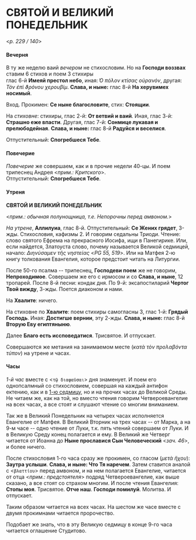 
# СВЯТОЙ И ВЕЛИКИЙ ПОНЕДЕЛЬНИК

<*p. 229 / 140*>

#### Вечерня

В ту же неделю ваий *вечером* не стихословим. Но на **Господи воззвах** ставим 6 стихов и поем 3 стихиры  
глас 6-й **Имеяй престол небо**, иная: *̔Ο πόλον κτίσας οὐρανόν*, другая: *Τὸν ἐπὶ ϑρόνου χερουβίμ*. 
**Слава, и ныне:** глас 8-й **На херувимех носимый**.  

Вход. Прокимен: **Се ныне благословите**, стих: **Стоящии**.

На *стиховне*: стихиры, глас 2-й: **От ветвий и ваий**. Иная, глас 3-й: **Страшно еже впасти**. 
Другая, глас 7-й: **Сонмице лукавая и прелюбодейная**. **Слава, и ныне:** глас 8-й **Радуйся и веселися**.   

Отпустительный: **Спогребшеся Тебе**. 
  
#### Повечерие

*Повечерие* же совершаем, как и в прочие недели 40-цы. И поем трипеснец Андрея <*прим.: Критского*>.   
Отпустительный: **Спогребшеся Тебе**. 
  
#### Утреня

**СВЯТОЙ И ВЕЛИКИЙ ПОНЕДЕЛЬНИК**

<*прим.: обычная полунощница, т.е. Непорочны перед амвоном.*>

*На утрене*, **Аллилуиа**, глас 8-й. Отпустительный: **Се Жених грядет**, 3-жды. 
Стихословия, кафизмы 2. И говорим седальны Триоди. 
Чтение: слово святого Ефрема на прекрасного Иосифа, ищи в Панегирике. Или, если найдется, 
Златоуста слово, почему называется Великой седмицей, начало: *Διηνύσαμεν τῆς νηστείας* <*PG 55, 519*>. 
Или на Матфея 2-ю книгу толкования Евангелия, которое предстоит читать на Литургии. 

После 50-го псалма -- трипеснец, **Господеви поем** же не говорим, **Непроходимое**. 
Совершаем же его с ирмосом и со **Слава, и ныне**, 12 тропарей. 
После 8-й песни: кондак дня. 
По 9-й: эксапостиларий **Чертог Твой вижду**, 3-жды. Поется диаконом и нами. 

На **Хвалите**: ничего. 

На стиховне по **Хвалите**: поем стихиры самогласны 3, глас 1-й: **Грядый Господь**. 
Иная: **Достигше вернии**, эту 2-жды. **Слава, и ныне:** глас 8-й **Вторую Еву египтяныню**.  

Далее **Благо есть иссповедатися**. Трисвятое. И отпускает. 

Совершаются же метания на занимаемом месте (*κατὰ τὸν προλαβόντα τύπον*) на утрене и часах. 
  
#### Часы

*1-й час* вместе с <`τῷ διαφαῦσαι`> дня знаменует. И поем его однопсалмный со стихословием, совершая 
на каждый антифон ектению, как и в [1-ю седмицу](A_07_MES_week1.md), но и на прочих часах 
до Великой Среды. Не читаем же, как на той, но вместо чтения говорим Четвероевангелие на всех часах, 
а все стоят и слушают чтение со многим вниманием. 

Так же в Великий Понедельник на четырех часах исполняется Евангелие от Матфея. 
В Великий Вторник на трех часах -- от Марка, а на 9-м часе -- одно чтение от Луки, т.к. пять чтений 
совершаем от Луки. И в Великую Среду конец полагается и ему. 
В Великий же Четверг читается от Иоанна до **Ныне прославися Сын Человеческий** <*зач. 46*>, и более ничего. 

После стихословия 1-го часа сразу же прокимен, со гласом (*μετὰ ἥχου*): **Заутра услыши**. 
**Слава, и ныне: Что Тя наречем**. Затем ставится аналой с <`βλαττίου`> перед амвоном, и на нем 
полагается Евангелие, читается от отца <*прим.: предстоятеля*> подряд Четвероевангелие, как выше 
сказано, а все стоят со страхом многим. И после чтения Евангелия: **Стопы моя**. Трисвятое. 
**Отче наш**. **Господи помилуй**. Молитва. И отпускает. 

Таким образом читается на всех часах. На шестом же часе вместе с двумя прокимнами читается пророчество. 

Подобает же знать, что в эту Великую седмицу в конце 9-го часа читается оглашение Студитово. 
 

